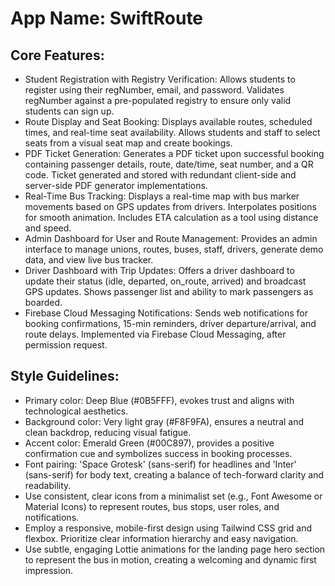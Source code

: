 # **App Name**: SwiftRoute

## Core Features:

- Student Registration with Registry Verification: Allows students to register using their regNumber, email, and password. Validates regNumber against a pre-populated registry to ensure only valid students can sign up.
- Route Display and Seat Booking: Displays available routes, scheduled times, and real-time seat availability. Allows students and staff to select seats from a visual seat map and create bookings.
- PDF Ticket Generation: Generates a PDF ticket upon successful booking containing passenger details, route, date/time, seat number, and a QR code. Ticket generated and stored with redundant client-side and server-side PDF generator implementations.
- Real-Time Bus Tracking: Displays a real-time map with bus marker movements based on GPS updates from drivers. Interpolates positions for smooth animation.  Includes ETA calculation as a tool using distance and speed.
- Admin Dashboard for User and Route Management: Provides an admin interface to manage unions, routes, buses, staff, drivers, generate demo data, and view live bus tracker.
- Driver Dashboard with Trip Updates: Offers a driver dashboard to update their status (idle, departed, on_route, arrived) and broadcast GPS updates. Shows passenger list and ability to mark passengers as boarded.
- Firebase Cloud Messaging Notifications: Sends web notifications for booking confirmations, 15-min reminders, driver departure/arrival, and route delays. Implemented via Firebase Cloud Messaging, after permission request.

## Style Guidelines:

- Primary color: Deep Blue (#0B5FFF), evokes trust and aligns with technological aesthetics.
- Background color: Very light gray (#F8F9FA), ensures a neutral and clean backdrop, reducing visual fatigue.
- Accent color: Emerald Green (#00C897), provides a positive confirmation cue and symbolizes success in booking processes.
- Font pairing: 'Space Grotesk' (sans-serif) for headlines and 'Inter' (sans-serif) for body text, creating a balance of tech-forward clarity and readability.
- Use consistent, clear icons from a minimalist set (e.g., Font Awesome or Material Icons) to represent routes, bus stops, user roles, and notifications.
- Employ a responsive, mobile-first design using Tailwind CSS grid and flexbox. Prioritize clear information hierarchy and easy navigation.
- Use subtle, engaging Lottie animations for the landing page hero section to represent the bus in motion, creating a welcoming and dynamic first impression.